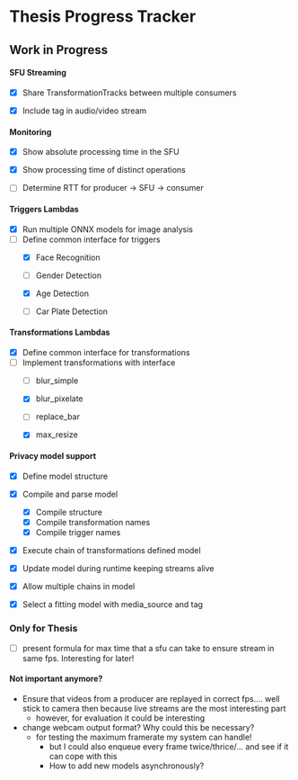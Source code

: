 # Thesis Progress Tracker

## Work in Progress

#### SFU Streaming
- [x] Share TransformationTracks between multiple consumers
- [x] Include tag in audio/video stream


#### Monitoring
- [x] Show absolute processing time in the SFU
- [x] Show processing time of distinct operations
- [ ] Determine RTT for producer &#8594; SFU &#8594; consumer


#### Triggers Lambdas
- [x] Run multiple ONNX models for image analysis
- [ ] Define common interface for triggers
  - [x] Face Recognition
  - [ ] Gender Detection
  - [x] Age Detection
  - [ ] Car Plate Detection


#### Transformations Lambdas
- [x] Define common interface for transformations
- [ ] Implement transformations with interface
  - [ ] blur_simple
  - [x] blur_pixelate
  - [ ] replace_bar
  - [x] max_resize


#### Privacy model support
- [x] Define model structure
- [x] Compile and parse model
  - [x] Compile structure
  - [x] Compile transformation names
  - [x] Compile trigger names
- [x] Execute chain of transformations defined model
- [x] Update model during runtime keeping streams alive
- [x] Allow multiple chains in model
- [x] Select a fitting model with media_source and tag


### Only for Thesis
- [ ] present formula for max time that a sfu can take to ensure stream in same fps. Interesting for later!</span>


#### Not important anymore?
    
- Ensure that videos from a producer are replayed in correct fps.... well stick to camera then because live streams are the most interesting part
  - however, for evaluation it could be interesting
- change webcam output format? Why could this be necessary?
  - for testing the maximum framerate my system can handle!
    - but I could also enqueue every frame twice/thrice/... and see if it can cope with this
    - How to add new models asynchronously?
